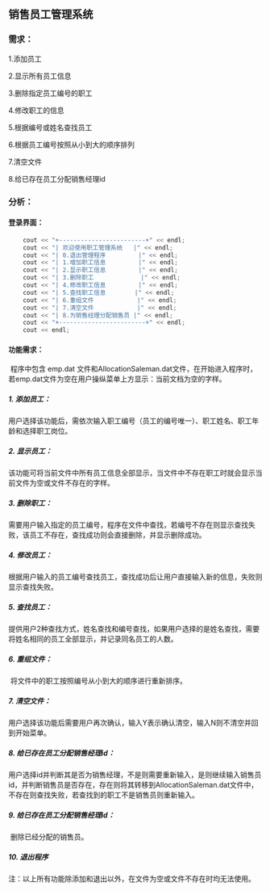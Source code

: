 ## 销售员工管理系统

### 需求：

1.添加员工

2.显示所有员工信息

3.删除指定员工编号的职工

4.修改职工的信息

5.根据编号或姓名查找员工

6.根据员工编号按照从小到大的顺序排列

7.清空文件

8.给已存在员工分配销售经理id


### 分析：

#### 登录界面：

```c++
    cout << "+------------------------+" << endl;
	cout << "| 欢迎使用职工管理系统   |" << endl;
	cout << "| 0.退出管理程序         |" << endl;
	cout << "| 1.增加职工信息         |" << endl;
	cout << "| 2.显示职工信息         |" << endl;
	cout << "| 3.删除职工             |" << endl;
	cout << "| 4.修改职工信息         |" << endl;
	cout << "| 5.查找职工信息        |" << endl;
	cout << "| 6.重组文件            |" << endl;
	cout << "| 7.清空文件            |" << endl;
	cout << "| 8.为销售经理分配销售员 |" << endl;
	cout << "+------------------------+" << endl;
	cout << endl;
```


#### 功能需求：

​	程序中包含 emp.dat 文件和AllocationSaleman.dat文件，在开始进入程序时，若emp.dat文件为空在用户操纵菜单上方显示：当前文档为空的字样。

##### 1. 添加员工：
​	用户选择该功能后，需依次输入职工编号（员工的编号唯一）、职工姓名、职工年龄和选择职工岗位。
##### 2. 显示员工：
​	该功能可将当前文件中所有员工信息全部显示，当文件中不存在职工时就会显示当前文件为空或文件不存在的字样。
##### 3. 删除职工：
​	需要用户输入指定的员工编号，程序在文件中查找，若编号不存在则显示查找失败，该员工不存在，查找成功则会直接删除，并显示删除成功。
##### 4. 修改员工：
​	根据用户输入的员工编号查找员工，查找成功后让用户直接输入新的信息，失败则显示查找失败。
##### 5. 查找员工：
​	提供用户2种查找方式，姓名查找和编号查找，如果用户选择的是姓名查找，需要将姓名相同的员工全部显示，并记录同名员工的人数。
##### 6. 重组文件：
​	将文件中的职工按照编号从小到大的顺序进行重新排序。

##### 7. 清空文件：
​	用户选择该功能后需要用户再次确认，输入Y表示确认清空，输入N则不清空并回到开始菜单。
##### 8. 给已存在员工分配销售经理id：
​	用户选择id并判断其是否为销售经理，不是则需要重新输入，是则继续输入销售员id，并判断销售员是否存在，存在则将其转移到AllocationSaleman.dat文件中，不存在则查找失败，若查找到的职工不是销售员则重新输入。

##### 9. 给已存在员工分配销售经理id：

​	删除已经分配的销售员。

##### 10. 退出程序

注：以上所有功能除添加和退出以外，在文件为空或文件不存在时均无法使用。

​    
